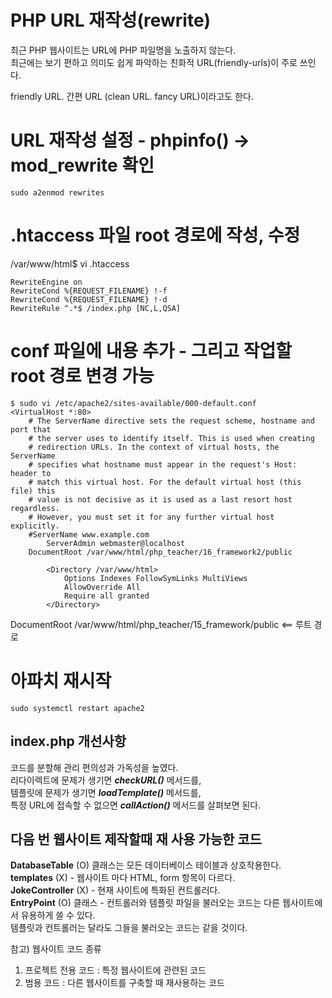 # PHP URL 재작성(rewrite)
최근 PHP 웹사이트는 URL에 PHP 파일명을 노출하지 않는다.   
최근에는 보기 편하고 의미도 쉽게 파악하는 친화적 URL(friendly-urls)이 주로 쓰인다.
  
friendly URL. 간편 URL (clean URL. fancy URL)이라고도 한다.
  
# URL 재작성 설정 - phpinfo() -> mod_rewrite 확인
```
sudo a2enmod rewrites
```
# .htaccess 파일 root 경로에 작성, 수정
/var/www/html$ vi .htaccess
```
RewriteEngine on
RewriteCond %{REQUEST_FILENAME} !-f
RewriteCond %{REQUEST_FILENAME} !-d
RewriteRule ^.*$ /index.php [NC,L,QSA]
```
# conf 파일에 내용 추가 - 그리고 작업할 root 경로 변경 가능
```
$ sudo vi /etc/apache2/sites-available/000-default.conf
<VirtualHost *:80>
	# The ServerName directive sets the request scheme, hostname and port that
	# the server uses to identify itself. This is used when creating
	# redirection URLs. In the context of virtual hosts, the ServerName
	# specifies what hostname must appear in the request's Host: header to
	# match this virtual host. For the default virtual host (this file) this
	# value is not decisive as it is used as a last resort host regardless.
	# However, you must set it for any further virtual host explicitly.
	#ServerName www.example.com
        ServerAdmin webmaster@localhost
	DocumentRoot /var/www/html/php_teacher/16_framework2/public

        <Directory /var/www/html>
            Options Indexes FollowSymLinks MultiViews
            AllowOverride All
            Require all granted
        </Directory>
```

DocumentRoot /var/www/html/php_teacher/15_framework/public  <== 루트 경로

# 아파치 재시작
```
sudo systemctl restart apache2
```

## index.php 개선사항

코드를 분할해 관리 편의성과 가독성을 높였다.  
리다이렉트에 문제가 생기면 ***checkURL()*** 메서드를,  
템플릿에 문제가 생기면 ***loadTemplate()*** 메서드를,  
특정 URL에 접속할 수 없으면 ***callAction()*** 메서드를 살펴보면 된다.  

## 다음 번 웹사이트 제작할때 재 사용 가능한 코드
**DatabaseTable** (O) 클래스는 모든 데이터베이스 테이블과 상호작용한다.  
**templates** (X) - 웹사이트 마다 HTML, form 항목이 다르다.  
**JokeController** (X) - 현재 사이트에 특화된 컨트롤러다.  
**EntryPoint** (O) 클래스 - 컨트롤러와 템플릿 파일을 불러오는 코드는 다른 웹사이트에서 유용하게 쓸 수 있다.  
템플릿과 컨트롤러는 달라도 그들을 불러오는 코드는 같을 것이다.  

참고) 웹사이트 코드 종류
1) 프로젝트 전용 코드 : 특정 웹사이트에 관련된 코드
2) 범용 코드 : 다른 웹사이트를 구축할 때 재사용하는 코드